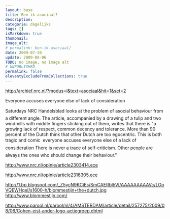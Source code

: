 ```yaml
---
layout: base
title: Ben ik asociaal?
description: 
categorie: dagelijks
tags: []
isMarkdown: true
thumbnail: 
image_alt: 
# permalink: ben-ik-asociaal/
date: 2009-07-30
update: 2009-08-06
TODO: no image, no image alt
# UNPUBLISHED
permalink: false
eleventyExcludeFromCollections: true
---
```




http://archief.nrc.nl/?modus=l&text=asociaal&hit=1&set=2

Everyone accuses everyone else of lack of consideration

Saturdays NRC Handelsblad looks at the problem of asocial behaviour from a different angle. The article, accompanied by a drawing of a tulip and two windmills with middle fingers sticking out of them, writes that there is "a growing lack of respect, common decency and tolerance. More than 90 percent of the Dutch think that other Dutch are too egocentric. This is both tragic and comic  everyone accuses everyone else of a lack of consideration There is never a trace of self-criticism. Other people are always the ones who should change their behaviour."

http://www.nrc.nl/opinie/article2303414.ece

http://www.nrc.nl/opinie/article2316305.ece

http://1.bp.blogspot.com/_Z5ycN9KCiEs/SmCAERblhVI/AAAAAAAAAVc/LOoVQEWHqeI/s1600-h/blommestijn+the+dutch.jpg
http://www.blommestijn.com/

http://www.parool.nl/parool/nl/4/AMSTERDAM/article/detail/257275/2009/08/06/Cohen-eist-ander-logo-actiegroep.dhtml
